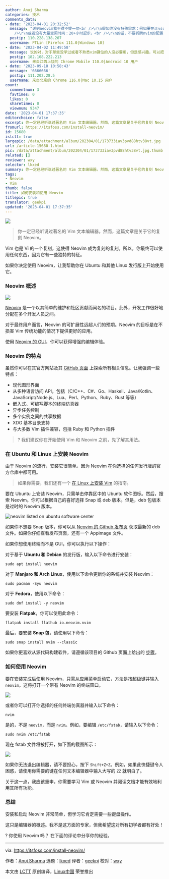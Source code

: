```yaml
---
author: Anuj Sharma
categories: 技术
comments_data:
- date: '2023-04-01 20:32:52'
  message: "说到neovim我不得不提一句<br />\r\n假如你没有特殊需求：例如要在连vscode-server都运行不了的服务器写程序。<br
    />\r\n或者没有大量空闲时间：20+小时起步。<br />\r\n的话，不要折腾nvim的配置，实在想用最好用LunarVim这种预配置。<br />\r\n我感觉折腾nvim是最吃力不讨好的一件事，甚至再这个过程中只有折磨，很少有正面反馈。。。"
  postip: 110.228.138.207
  username: PTLin [Firefox 111.0|Windows 10]
- date: '2023-04-02 11:49:58'
  message: 说的对，对于那些没学过或者不熟悉vim键位的人没必要用，但是感兴趣，可以把本身娱乐的时间拿来折腾一下，其实很多时候配置neovim(建议不要用vim)时，都是像玩玩具一样来配置各种东西，找各种插件就像找新玩具，如果觉得不好玩就不要玩了，老老实实用vscode或其他ide。
  postip: 182.108.222.213
  username: 来自江西上饶的 Chrome Mobile 110.0|Android 10 用户
- date: '2023-09-18 10:58:43'
  message: '6666666'
  postip: 111.202.28.5
  username: 来自北京的 Chrome 116.0|Mac 10.15 用户
count:
  commentnum: 3
  favtimes: 0
  likes: 0
  sharetimes: 0
  viewnum: 9347
date: '2023-04-01 17:37:35'
editorchoice: false
excerpt: 你一定已经听说过著名的 Vim 文本编辑器。然而，这篇文章是关于它的复刻 Neovim。
fromurl: https://itsfoss.com/install-neovim/
id: 15680
islctt: true
largepic: /data/attachment/album/202304/01/173733iav3pvd88htv38vt.jpg
url: /article-15680-1.html
pic: /data/attachment/album/202304/01/173733iav3pvd88htv38vt.jpg.thumb.jpg
related: []
reviewer: wxy
selector: lkxed
summary: 你一定已经听说过著名的 Vim 文本编辑器。然而，这篇文章是关于它的复刻 Neovim。
tags:
- Neovim
- Vim
thumb: false
title: 如何安装和使用 Neovim
titlepic: true
translator: geekpi
updated: '2023-04-01 17:37:35'
---
```


![](/data/attachment/album/202304/01/173733iav3pvd88htv38vt.jpg)



> 
> 你一定已经听说过著名的 Vim 文本编辑器。然而，这篇文章是关于它的复刻 Neovim。
> 
> 
> 


Vim 也是 Vi 的一个复刻，这使得 Neovim 成为复刻的复刻。所以，你最终可以使用任何东西，因为它有一些独特的特征。


如果你决定使用 Neovim，让我帮助你在 Ubuntu 和其他 Linux 发行版上开始使用它。


### Neovim 概述


![](/data/attachment/album/202304/01/173735giaq9b1z6u66diw8.png)


[Neovim](https://neovim.io/?ref=itsfoss.com) 是一个以其简单的维护和社区贡献而闻名的项目。此外，开发工作很好地分配在多个开发人员之间。


对于最终用户而言，Neovim 的可扩展性远超人们的预期。Neovim 的目标是在不损害 Vim 传统功能的情况下提供更好的应用。


使用 [Neovim 的 GUI](https://itsfoss.com/neovim-gui-editors/)，你可以获得增强的编辑体验。


### Neovim 的特点


虽然你可以在其官方网站及其 [GitHub 页面](https://github.com/neovim/neovim?ref=itsfoss.com) 上探索所有相关信息。让我强调一些特点：


* 现代图形界面
* 从多种语言访问 API，包括（C/C++、C#、Go、Haskell、Java/Kotlin、JavaScript/Node.js、Lua、Perl、Python、Ruby、Rust 等等）
* 嵌入式、可编写脚本的终端仿真器
* 异步任务控制
* 多个实例之间的共享数据
* XDG 基本目录支持
* 与大多数 Vim 插件兼容，包括 Ruby 和 Python 插件



> 
> ? 我们建议你在开始使用 Vim 和 Neovim 之前，先了解其用法。
> 
> 
> 


### 在 Ubuntu 和 Linux 上安装 Neovim


由于 Neovim 的流行，安装它很简单。因为 Neovim 在你选择的任何发行版的官方仓库中都可用。



> 
> 如果你需要，我们还有一个 [在 Linux 上安装 Vim](https://itsfoss.com/install-latest-vim-ubuntu/) 的指南。
> 
> 
> 


要在 Ubuntu 上安装 Neovim，只需单击停靠区中的 Ubuntu 软件图标。然后，搜索 Neovim。你可以根据自己的喜好选择 Snap 或 deb 版本。但是，deb 包版本是过时的 Neovim 版本。


![neovim listed on ubuntu software center](/data/attachment/album/202304/01/173736ovjid66hhd9ldv1b.png)


如果你不想要 Snap 版本，你可以从 [Neovim 的 Github 发布页](https://github.com/neovim/neovim/releases/tag/stable?ref=itsfoss.com) 获取最新的 deb 文件。如果你仔细查看发布页面，还有一个 Appimage 文件。


如果你想使用终端而不是 GUI，你可以执行以下操作：


对于基于 **Ubuntu 和 Debian** 的发行版，输入以下命令进行安装：



```
sudo apt install neovim

```

对于 **Manjaro 和 Arch Linux**，使用以下命令更新你的系统并安装 Neovim：



```
sudo pacman -Syu neovim

```

对于 **Fedora**，使用以下命令：



```
sudo dnf install -y neovim

```

要安装 **Flatpak**，你可以使用此命令：



```
flatpak install flathub io.neovim.nvim

```

最后，要安装 **Snap 包**，请使用以下命令：



```
sudo snap install nvim --classic

```

如果你更喜欢从源代码构建软件，请遵循该项目的 Github 页面上给出的 [步骤](https://github.com/neovim/neovim/wiki/Installing-Neovim?ref=itsfoss.com#install-from-source)。


### 如何使用 Neovim


要在安装完成后使用 Neovim，只需从应用菜单启动它，方法是按超级键并输入 `neovim`。这将打开一个带有 Neovim 的终端窗口。


![](/data/attachment/album/202304/01/173736f23pvvzcv3zvwc6n.png)


或者你可以打开你选择的任何终端仿真器并输入以下命令：



```
nvim

```

是的，不是 `neovim`，而是 `nvim`。例如，要编辑 `/etc/fstab`，请输入以下命令：



```
sudo nvim /etc/fstab

```

现在 fstab 文件将被打开，如下面的截图所示：


![](/data/attachment/album/202304/01/173737zs5655ds6507ivod.png)


如果你无法退出编辑器，请不要担心，按下 `Shift+Z+Z`。例如，如果此快捷键令人困惑，请使用你需要的键在任何文本编辑器中输入大写的 `ZZ` 就明白了。


关于这一点，我应该重申，你需要学习 Vim 或 Neovim 并阅读文档才能有效地利用其所有功能。


### 总结


安装和启动 Neovim 非常简单，但学习它肯定需要一些键盘操作。


这只是编辑器的概述。我不是这方面的专家，但我希望这对所有初学者都有好处！


? 你使用 Neovim 吗？ 在下面的评论中分享你的经验。




---


via: <https://itsfoss.com/install-neovim/>


作者：[Anuj Sharma](https://itsfoss.com/author/anuj/) 选题：[lkxed](https://github.com/lkxed/) 译者：[geekpi](https://github.com/geekpi) 校对：[wxy](https://github.com/wxy)


本文由 [LCTT](https://github.com/LCTT/TranslateProject) 原创编译，[Linux中国](https://linux.cn/) 荣誉推出